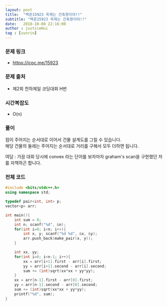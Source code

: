 ```yaml
---
layout: post
title:  "백준15923 욱제는 건축왕이야!!"
subtitle: "백준15923 욱제는 건축왕이야!!"
date:   2018-10-08 22:16:00
author : justiceHui
tag : [sunrin]
---
```


### 문제 링크
* https://icpc.me/15923

### 문제 출처
* 제2회 천하제일 코딩대회 H번

### 시간복잡도
* O(n)

### 풀이
점이 주어지는 순서대로 이어서 건물 설계도를 그릴 수 있습니다.<br>
해당 건물의 둘레는 주어지는 순서대로 거리를 구해서 모두 더하면 됩니다.

여담 : 가끔 대회 당시에 convex 라는 단어를 보자마자 graham's scan을 구현했던 저를 자책하곤 합니다.

### 전체 코드
```cpp
#include <bits/stdc++.h>
using namespace std;

typedef pair<int, int> p;
vector<p> arr;

int main(){
	int sum = 0;
	int n; scanf("%d", &n);
	for(int i=0; i<n; i++){
		int x, y; scanf("%d %d", &x, &y);
		arr.push_back(make_pair(x, y));
	}

	int xx, yy;
	for(int i=0; i<n-1; i++){
		xx = arr[i+1].first - arr[i].first;
		yy = arr[i+1].second - arr[i].second;
		sum += (int)sqrt(xx*xx + yy*yy);
	}
	xx = arr[n-1].first - arr[0].first;
	yy = arr[n-1].second - arr[0].second;
	sum += (int)sqrt(xx*xx + yy*yy);
	printf("%d", sum);
}
```
